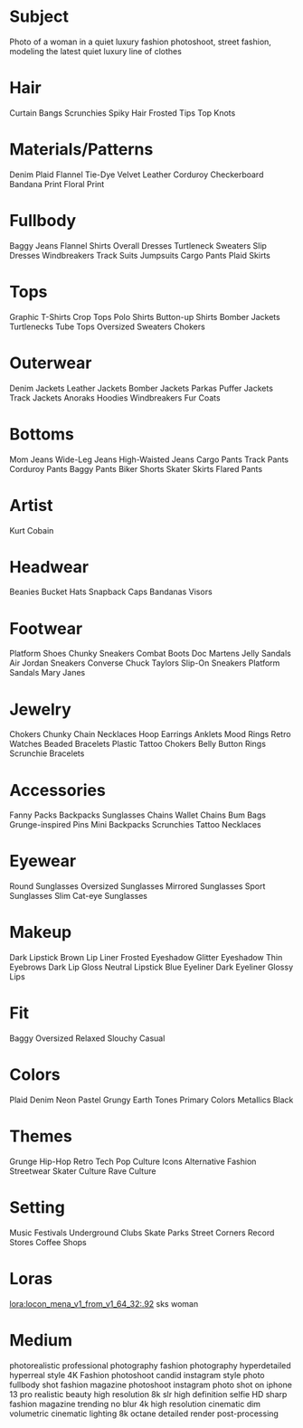 # Subject
Photo of a woman in a quiet luxury fashion photoshoot, street fashion, modeling the latest quiet luxury line of clothes


# Hair
Curtain Bangs
Scrunchies
Spiky Hair
Frosted Tips
Top Knots

# Materials/Patterns
Denim
Plaid
Flannel
Tie-Dye
Velvet
Leather
Corduroy
Checkerboard
Bandana Print
Floral Print

# Fullbody
Baggy Jeans
Flannel Shirts
Overall Dresses
Turtleneck Sweaters
Slip Dresses
Windbreakers
Track Suits
Jumpsuits
Cargo Pants
Plaid Skirts

# Tops
Graphic T-Shirts
Crop Tops
Polo Shirts
Button-up Shirts
Bomber Jackets
Turtlenecks
Tube Tops
Oversized Sweaters
Chokers

# Outerwear
Denim Jackets
Leather Jackets
Bomber Jackets
Parkas
Puffer Jackets
Track Jackets
Anoraks
Hoodies
Windbreakers
Fur Coats

# Bottoms
Mom Jeans
Wide-Leg Jeans
High-Waisted Jeans
Cargo Pants
Track Pants
Corduroy Pants
Baggy Pants
Biker Shorts
Skater Skirts
Flared Pants

# Artist
Kurt Cobain

# Headwear
Beanies
Bucket Hats
Snapback Caps
Bandanas
Visors

# Footwear
Platform Shoes
Chunky Sneakers
Combat Boots
Doc Martens
Jelly Sandals
Air Jordan Sneakers
Converse Chuck Taylors
Slip-On Sneakers
Platform Sandals
Mary Janes

# Jewelry
Chokers
Chunky Chain Necklaces
Hoop Earrings
Anklets
Mood Rings
Retro Watches
Beaded Bracelets
Plastic Tattoo Chokers
Belly Button Rings
Scrunchie Bracelets

# Accessories
Fanny Packs
Backpacks
Sunglasses Chains
Wallet Chains
Bum Bags
Grunge-inspired Pins
Mini Backpacks
Scrunchies
Tattoo Necklaces

# Eyewear
Round Sunglasses
Oversized Sunglasses
Mirrored Sunglasses
Sport Sunglasses
Slim Cat-eye Sunglasses

# Makeup
Dark Lipstick
Brown Lip Liner
Frosted Eyeshadow
Glitter Eyeshadow
Thin Eyebrows
Dark Lip Gloss
Neutral Lipstick
Blue Eyeliner
Dark Eyeliner
Glossy Lips

# Fit
Baggy
Oversized
Relaxed
Slouchy
Casual

# Colors
Plaid
Denim
Neon
Pastel
Grungy
Earth Tones
Primary Colors
Metallics
Black

# Themes
Grunge
Hip-Hop
Retro Tech
Pop Culture Icons
Alternative Fashion
Streetwear
Skater Culture
Rave Culture

# Setting
Music Festivals
Underground Clubs
Skate Parks
Street Corners
Record Stores
Coffee Shops



# Loras
<lora:locon_mena_v1_from_v1_64_32:.92> sks woman

# Medium
photorealistic
professional photography
fashion photography
hyperdetailed
hyperreal style
4K
Fashion photoshoot
candid instagram style photo
fullbody shot
fashion magazine photoshoot
instagram photo
shot on iphone 13 pro
realistic beauty
high resolution
8k
slr
high definition
selfie
HD
sharp
fashion magazine trending
no blur
4k high resolution
cinematic
dim volumetric cinematic lighting
8k octane detailed render
post-processing
